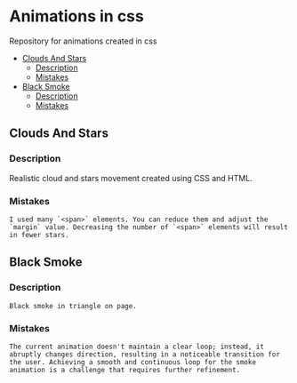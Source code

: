 # Animations in css

Repository for animations created in css

- [Clouds And Stars](#clouds-and-stars)
  - [Description](#description)
  - [Mistakes](#mistakes)
- [Black Smoke](#black-smoke)
  - [Description](#description)
  - [Mistakes](#mistakes)

## Clouds And Stars
  ### Description
   Realistic cloud and stars movement created using CSS and HTML. 
  ### Mistakes
    I used many `<span>` elements. You can reduce them and adjust the `margin` value. Decreasing the number of `<span>` elements will result in fewer stars.
## Black Smoke
  ### Description
    Black smoke in triangle on page. 
  ### Mistakes
    The current animation doesn't maintain a clear loop; instead, it abruptly changes direction, resulting in a noticeable transition for the user. Achieving a smooth and continuous loop for the smoke animation is a challenge that requires further refinement.
